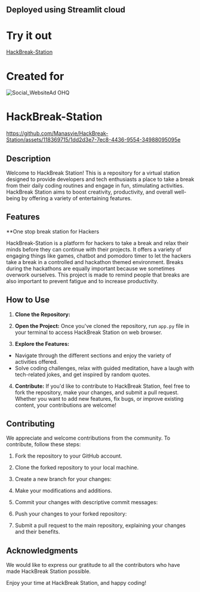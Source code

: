 ## Deployed using Streamlit cloud
# Try it out
  [HackBreak-Station](https://hackbreak-station.streamlit.app/)

# Created for

![Social_WebsiteAd OHQ](https://github.com/Manasvie/HackBreak-Station/assets/118369715/e2240872-7224-4cc5-ac8d-68dc681bcfd5)

# HackBreak-Station

https://github.com/Manasvie/HackBreak-Station/assets/118369715/1dd2d3e7-7ec8-4436-9554-34988095095e

## Description

Welcome to HackBreak Station! This is a repository for a virtual station designed to provide developers and tech enthusiasts a place to take a break from their daily coding routines and engage in fun, stimulating activities. HackBreak Station aims to boost creativity, productivity, and overall well-being by offering a variety of entertaining features.

## Features

**One stop break station for Hackers

HackBreak-Station is a platform for hackers to take a break and relax their minds before they can continue with their projects. It offers a variety of engaging things like games, chatbot and pomodoro timer to let the hackers take a break in a controlled and hackathon themed environment. Breaks during the hackathons are equally important because we sometimes overwork ourselves. This project is made to remind people that breaks are also important to prevent fatigue and to increase productivity.

## How to Use

1. **Clone the Repository:**

2. **Open the Project:**
Once you've cloned the repository, run `app.py` file in your terminal to access HackBreak Station on web browser.

3. **Explore the Features:**
- Navigate through the different sections and enjoy the variety of activities offered.
- Solve coding challenges, relax with guided meditation, have a laugh with tech-related jokes, and get inspired by random quotes.

4. **Contribute:**
If you'd like to contribute to HackBreak Station, feel free to fork the repository, make your changes, and submit a pull request. Whether you want to add new features, fix bugs, or improve existing content, your contributions are welcome!

## Contributing

We appreciate and welcome contributions from the community. To contribute, follow these steps:

1. Fork the repository to your GitHub account.

2. Clone the forked repository to your local machine.

3. Create a new branch for your changes:

4. Make your modifications and additions.

5. Commit your changes with descriptive commit messages:

6. Push your changes to your forked repository:

7. Submit a pull request to the main repository, explaining your changes and their benefits.

## Acknowledgments

We would like to express our gratitude to all the contributors who have made HackBreak Station possible.

Enjoy your time at HackBreak Station, and happy coding!

